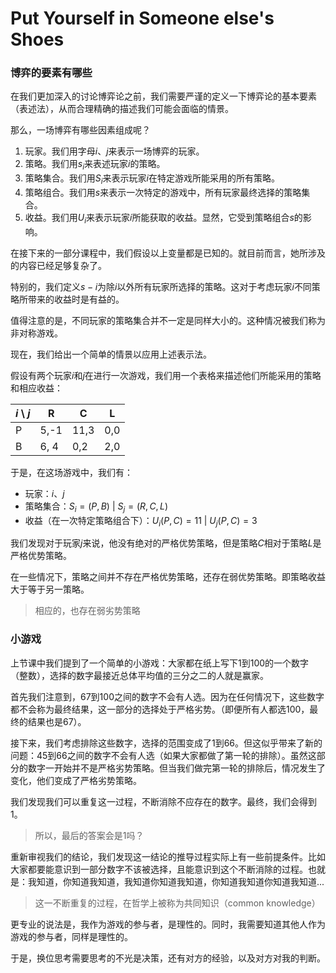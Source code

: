 # Put  Yourself in Someone else's Shoes

### 博弈的要素有哪些

在我们更加深入的讨论博弈论之前，我们需要严谨的定义一下博弈论的基本要素（表述法），从而合理精确的描述我们可能会面临的情景。

那么，一场博弈有哪些因素组成呢？

1. 玩家。我们用字母$i$、$j$来表示一场博弈的玩家。
2. 策略。我们用$s_i$来表述玩家$i$的策略。
3. 策略集合。我们用$S_i$来表示玩家$i$在特定游戏所能采用的所有策略。
4. 策略组合。我们用$s$来表示一次特定的游戏中，所有玩家最终选择的策略集合。
5. 收益。我们用$U_i$来表示玩家$i$所能获取的收益。显然，它受到策略组合$s$的影响。

在接下来的一部分课程中，我们假设以上变量都是已知的。就目前而言，她所涉及的内容已经足够复杂了。

特别的，我们定义$s-i$为除$i$以外所有玩家所选择的策略。这对于考虑玩家$i$不同策略所带来的收益时是有益的。

值得注意的是，不同玩家的策略集合并不一定是同样大小的。这种情况被我们称为非对称游戏。

现在，我们给出一个简单的情景以应用上述表示法。

假设有两个玩家$i$和$j$在进行一次游戏，我们用一个表格来描述他们所能采用的策略和相应收益：

| $i$ \ $j$ | R    | C    | L    |
| --------- | ---- | ---- | ---- |
| P         | 5,-1 | 11,3 | 0,0  |
| B         | 6, 4 | 0,2  | 2,0  |

于是，在这场游戏中，我们有：

- 玩家：$i$、$j$
- 策略集合：$S_i = (P, B)$ | $S_j = (R, C, L)$
- 收益（在一次特定策略组合下）：$U_i(P, C) = 11$ | $U_j(P, C) = 3$

我们发现对于玩家$j$来说，他没有绝对的严格优势策略，但是策略$C$相对于策略$L$是严格优势策略。

在一些情况下，策略之间并不存在严格优势策略，还存在弱优势策略。即策略收益大于等于另一策略。

> 相应的，也存在弱劣势策略

### 小游戏

上节课中我们提到了一个简单的小游戏：大家都在纸上写下1到100的一个数字（整数），选择的数字最接近总体平均值的三分之二的人就是赢家。

首先我们注意到，67到100之间的数字不会有人选。因为在任何情况下，这些数字都不会称为最终结果，这一部分的选择处于严格劣势。（即便所有人都选100，最终的结果也是67）。

接下来，我们考虑排除这些数字，选择的范围变成了1到66。但这似乎带来了新的问题：45到66之间的数字不会有人选（如果大家都做了第一轮的排除）。虽然这部分的数字一开始并不是严格劣势策略。但当我们做完第一轮的排除后，情况发生了变化，他们变成了严格劣势策略。

我们发现我们可以重复这一过程，不断消除不应存在的数字。最终，我们会得到1。

> 所以，最后的答案会是1吗？

重新审视我们的结论，我们发现这一结论的推导过程实际上有一些前提条件。比如大家都要能意识到一部分数字不该被选择，且能意识到这个不断消除的过程。也就是：我知道，你知道我知道，我知道你知道我知道，你知道我知道你知道我知道...

> 这一不断重复的过程，在哲学上被称为共同知识（common knowledge）

更专业的说法是，我作为游戏的参与者，是理性的。同时，我需要知道其他人作为游戏的参与者，同样是理性的。

于是，换位思考需要思考的不光是决策，还有对方的经验，以及对方对我的判断。
